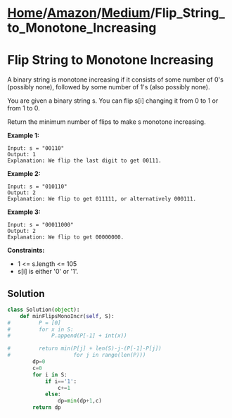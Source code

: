 # [Home](./../..)/[Amazon](./..)/[Medium](./)/Flip_String_to_Monotone_Increasing
<h1>Flip String to Monotone Increasing</h1>

<p>
A binary string is monotone increasing if it consists of some number of 0's (possibly none), followed by some number of 1's (also possibly none).
</p>
<p>
You are given a binary string s. You can flip s[i] changing it from 0 to 1 or from 1 to 0.
</p>
<p>
Return the minimum number of flips to make s monotone increasing.
</p>

<b>Example 1:</b>

    Input: s = "00110"
    Output: 1
    Explanation: We flip the last digit to get 00111.

<b>Example 2:</b>

    Input: s = "010110"
    Output: 2
    Explanation: We flip to get 011111, or alternatively 000111.

<b>Example 3:</b>

    Input: s = "00011000"
    Output: 2
    Explanation: We flip to get 00000000.

<b>Constraints:</b>

- 1 <= s.length <= 105
- s[i] is either '0' or '1'.

<h2>Solution</h2>

```python
class Solution(object):
    def minFlipsMonoIncr(self, S):
#         P = [0]
#         for x in S:
#             P.append(P[-1] + int(x))

#         return min(P[j] + len(S)-j-(P[-1]-P[j])
#                    for j in range(len(P)))
        dp=0
        c=0
        for i in S:
            if i=='1':
                c+=1
            else:
                dp=min(dp+1,c)
        return dp
```
